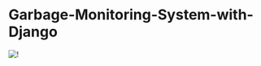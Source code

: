 # Garbage-Monitoring-System-with-Django
![!](https://img.shields.io/badge/Made%20with-PyCharm-1f425f.svg)
